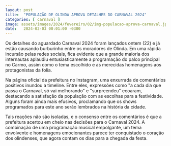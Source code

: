 ```yaml
---
layout: post
title:  "POPULAÇÃO DE OLINDA APROVA DETALHES DO CARNAVAL 2024"
categories: [ carnaval ]
image: assets/images/2024/fevereiro/02/img-populacao-aprova-carnaval.jpg
date:   2024-02-03 00:01:00 -0300
---
```

Os detalhes do aguardado Carnaval 2024 foram lançados ontem (22) e já estão causando burburinho entre os moradores de Olinda. Em uma rápida incursão pelas redes sociais, fica evidente que a grande maioria dos internautas aplaudiu entusiasticamente a programação do palco principal no Carmo, assim como o tema escolhido e as merecidas homenagens aos protagonistas da folia.

Na página oficial da prefeitura no Instagram, uma enxurrada de comentários positivos inundou a timeline. Entre eles, expressões como "a cada dia que passa o Carnaval, só vai melhorando" e "surpreendeu" ecoaram, destacando a satisfação da população com as escolhas para a festividade. Alguns foram ainda mais efusivos, proclamando que os shows programados para este ano serão lembrados na história da cidade.

Tais reações não são isoladas, e o consenso entre os comentários é que a prefeitura acertou em cheio nas decisões para o Carnaval 2024. A combinação de uma programação musical empolgante, um tema envolvente e homenagens emocionantes parece ter conquistado o coração dos olindenses, que agora contam os dias para a chegada da festa.